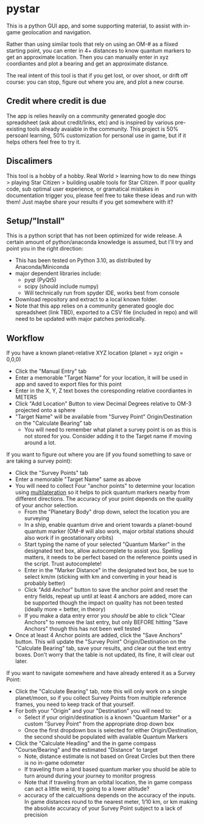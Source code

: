 # pystar 
This is a python GUI app, and some supporting material, to assist with in-game geolocation and navigation.
 
Rather than using similar tools that rely on using an OM-# as a fiixed starting point, you can enter in 4+ distances to know quantum markers to get an approximate location.  Then you can manually enter in xyz coordiantes and plot a bearing and get an approximate distance.
 
The real intent of this tool is that if you get lost, or over shoot, or drift off course: you can stop, figure out where you are, and plot a new course.

## Credit where credit is due
The app is relies heavily on a community generated google doc spreadsheet (ask about credit/links, etc) and is inspired by various pre-existing tools already avaiable in the community.  This project is 50% persoanl learning, 50% customization for personal use in game, but if it helps others feel free to try it.

## Discalimers
This tool is a hobby of a hobby.  Real World > learning how to do new things > playing Star Citizen > building usable tools for Star Citizen.  If poor quality code, sub optimal user experience, or gramatical mistakes in documentation trigger you, please feel free to take these ideas and run with them! Just maybe share your results if you get somewhere with it?

## Setup/"Install"
This is a python script that has not been optimized for wide release.  A certain amount of python/anaconda knowledge is assumed, but I'll try and point you in the right direction:
- This has been tested on Python 3.10, as distributed by Anaconda/Miniconda
- major dependent libraries include:
  - pyqt (PyQt5)
  - scipy (should include numpy)
  - Will technically run from spyder IDE, works best from console
- Download repository and extract to a local known folder.
- Note that this app relies on a community generated google doc spreadsheet (link TBD), exported to a CSV file (included in repo) and will need to be updated with major patches periodically.

## Workflow
 
If you have a known planet-relative XYZ location (planet = xyz origin = 0,0,0)
 - Click the "Manual Entry" tab
 - Enter a memorable "Target Name" for your location, it will be used in app and saved to export files for this point
 - Enter in the X, Y, Z text boxes the coresponding relative coordiantes in METERS
 - Click "Add Location" Button to view Decimal Degrees relative to OM-3 projected onto a sphere
 - "Target Name" will be available from "Survey Point" Origin/Destination on the "Calculate Bearing" tab
   - You will need to remember what planet a survey point is on as this is not stored for you.  Consider adding it to the Target name if moving around a lot.
 
 If you want to figure out where you are (if you found something to save or are taking a survey point):
 - Click the "Survey Points" tab
 - Enter a memorable "Target Name" same as above
 - You will need to collect Four "anchor points" to determine your location using [multilateration](https://en.wikipedia.org/wiki/Multilateration#/media/File:MLAT_TOT_2D_Algorithm.svg) so it helps to pick quantum markers nearby from different directions.  The accuracy of your point depends on the quality of your anchor selection.
   - From the "Planetary Body" drop down, select the location you are surveying
   - In a ship, enable quantum drive and orient towards a planet-bound quantum marker (OM-# will also work, major orbital stations should also work if in geostationary orbits)
   - Start typing the name of your selected "Quantum Marker" in the designated text box, allow autocomplete to assist you.  Spelling matters, it needs to be perfect based on the reference points used in the script.  Trust autocomplete!
   - Enter in the "Marker Distance" in the designated text box, be sue to select km/m (sticking with km and converting in your head is probably better)
   - Click "Add Anchor" button to save the anchor point and reset the entry fields, repeat up until at least 4 anchors are added, more can be supported though the impact on quality has not been tested (ideally more = better, in theory)
   - If you make a data entry error you *should* be able to click "Clear Anchors" to remove the last entry, but only BEFORE hitting "Save Anchors" though this has not been well tested
- Once at least 4 Anchor points are added, click the "Save Anchors" button. This will update the "Survey Point" Origin/Destination on the "Calculate Bearing" tab, save your results, and clear out the text entry boxes.  Don't worry that the table is not updated, its fine, it will clear out later.

If you want to navigate somewhere and have already entered it as a Survey Point:
- Click the "Calculate Bearing" tab, note this will only work on a single planet/moon, so if you collect Survey Points from multiple reference frames, you need to keep track of that yourself.
- For both your "Origin" and your "Destination" you will need to:
  - Select if your origin/destination is a known "Quantum Marker" or a custom "Survey Point" from the appropriate drop down box
  - Once the first dropdown box is selected for either Origin/Destination, the second should be populated with available Quantum Markers
- Click the "Calculate Heading" and the in game compass "Course/Bearing" and the estimated "Distance" to target
  - Note, distance estimate is not based on Great Circles but then there is no in-game odometer
  - If traveling from a land based quantum marker you shuold be able to turn around during your journey to monitor progress
  - Note that if traveling from an orbital location, the in game compass can act a little weird, try going to a lower altitude?
  - accuracy of the calcualtions depends on the accuracy of the inputs.  In game distances round to the nearest meter, 1/10 km, or km making the absolute accuracy of your Survey Point subject to a lack of precision  
 
 
 

